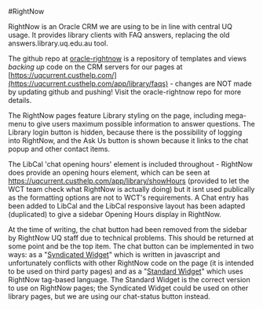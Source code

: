 #RightNow

RightNow is an Oracle CRM we are using to be in line with central UQ usage. It provides library clients with FAQ answers, replacing the old answers.library.uq.edu.au tool.

The github repo at [oracle-rightnow](https://github.com/uqlibrary/oracle-rightnow) is a repository of templates and views *backing up* code on the CRM servers for our pages at [https://uqcurrent.custhelp.com/](https://uqcurrent.custhelp.com/app/library/faqs) - changes are NOT made by updating github and pushing! Visit the oracle-rightnow repo for more details.

The RightNow pages feature Library styling on the page, including mega-menu to give users maximum possible information to answer questions. The Library login button is hidden, because there is the possibility of logging into RightNow, and the Ask Us button is shown because it links to the chat popup and other contact items.

The LibCal 'chat opening hours' element is included throughout - RightNow does provide an opening hours element, which can be seen at https://uqcurrent.custhelp.com/app/library/showHours (provided to let the WCT team check what RightNow is actually doing) but it isnt used publically as the formatting options are not to WCT's requirements. A Chat entry has been added to LibCal and the LibCal responsive layout has been adapted (duplicated) to give a sidebar Opening Hours display in RightNow.

At the time of writing, the chat button had been removed from the sidebar by RightNow UQ staff due to technical problems. This should be returned at some point and be the top item. The chat button can be implemented in two ways: as a "[Syndicated Widget](https://uqcurrent.custhelp.com/ci/tags/syndicated_widgets)" which is written in javascript and unfortunately conflicts with other RightNow code on the page (it is intended to be used on third party pages) and as a "[Standard Widget](https://uqcurrent.custhelp.com/ci/admin/docs/widgets/standard)" which uses RightNow tag-based language. The Standard Widget is the correct version to use on RightNow pages; the Syndicated Widget could be used on other library pages, but we are using our chat-status button instead.

